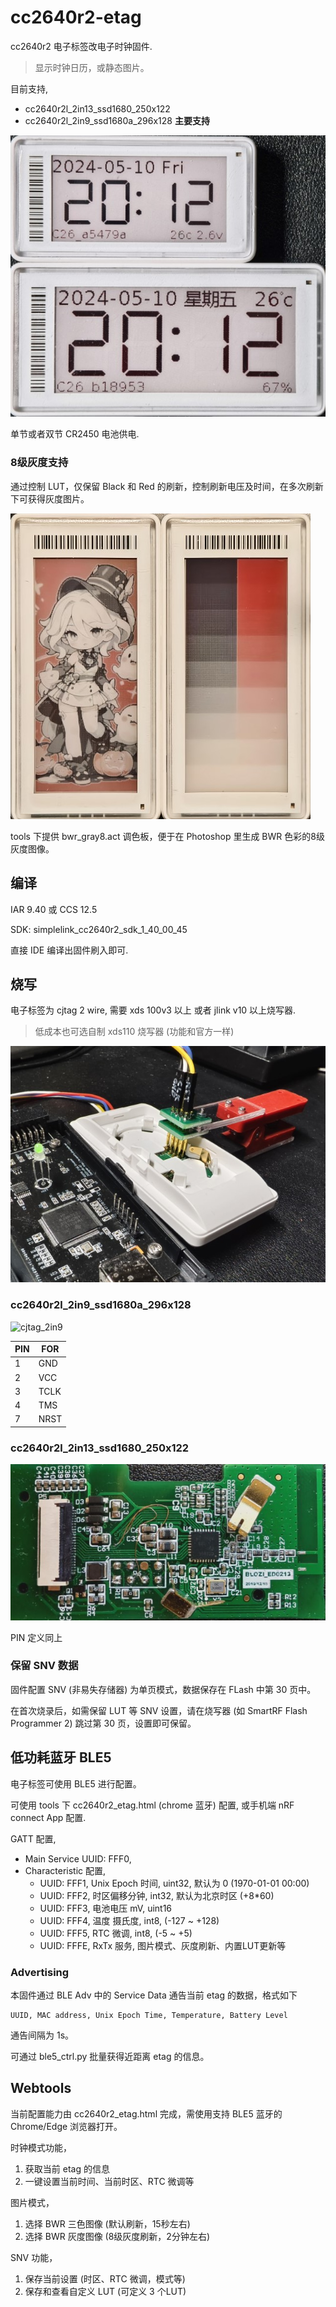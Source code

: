# cc2640r2-etag

cc2640r2 电子标签改电子时钟固件.
> 显示时钟日历，或静态图片。

目前支持,
* cc2640r2l_2in13_ssd1680_250x122
* cc2640r2l_2in9_ssd1680a_296x128 **主要支持**

![cc2640r2l_2in9_ssd1680a_296x128](doc/pic1.jpg)

单节或者双节 CR2450 电池供电.

### 8级灰度支持

通过控制 LUT，仅保留 Black 和 Red 的刷新，控制刷新电压及时间，在多次刷新下可获得灰度图片。

![8级灰度](doc/pic_gray8.jpg)

tools 下提供 bwr_gray8.act 调色板，便于在 Photoshop 里生成 BWR 色彩的8级灰度图像。

## 编译

IAR 9.40 或 CCS 12.5

SDK: simplelink_cc2640r2_sdk_1_40_00_45

直接 IDE 编译出固件刷入即可. 

## 烧写

电子标签为 cjtag 2 wire, 需要 xds 100v3 以上 或者 jlink v10 以上烧写器.

> 低成本也可选自制 xds110 烧写器 (功能和官方一样)

![download](doc/pic4.jpg)

### cc2640r2l_2in9_ssd1680a_296x128

![cjtag_2in9](doc/pic2.jpg)

|PIN|FOR|
|-|-|
|1|GND|
|2|VCC|
|3|TCLK|
|4|TMS|
|7|NRST|


### cc2640r2l_2in13_ssd1680_250x122

![cjtag_2in13](doc/pic3.jpg)

PIN 定义同上

### 保留 SNV 数据

固件配置 SNV (非易失存储器) 为单页模式，数据保存在 FLash 中第 30 页中。

在首次烧录后，如需保留 LUT 等 SNV 设置，请在烧写器 (如 SmartRF Flash Programmer 2) 跳过第 30 页，设置即可保留。

## 低功耗蓝牙 BLE5

电子标签可使用 BLE5 进行配置。

可使用 tools 下 cc2640r2_etag.html (chrome 蓝牙) 配置, 或手机端 nRF connect App 配置.

GATT 配置, 

* Main Service UUID: FFF0,
* Characteristic 配置,
  - UUID: FFF1, Unix Epoch 时间, uint32, 默认为 0 (1970-01-01 00:00)
  - UUID: FFF2, 时区偏移分钟, int32, 默认为北京时区 (+8*60)
  - UUID: FFF3, 电池电压 mV, uint16
  - UUID: FFF4, 温度 摄氏度, int8, (-127 ~ +128)
  - UUID: FFF5, RTC 微调, int8, (-5 ~ +5)
  - UUID: FFFE, RxTx 服务, 图片模式、灰度刷新、内置LUT更新等

### Advertising

本固件通过 BLE Adv 中的 Service Data 通告当前 etag 的数据，格式如下

```
UUID, MAC address, Unix Epoch Time, Temperature, Battery Level
```

通告间隔为 1s。

可通过 ble5_ctrl.py 批量获得近距离 etag 的信息。

## Webtools

当前配置能力由 cc2640r2_etag.html 完成，需使用支持 BLE5 蓝牙的 Chrome/Edge 浏览器打开。

时钟模式功能，
1. 获取当前 etag 的信息
2. 一键设置当前时间、当前时区、RTC 微调等

图片模式，
1. 选择 BWR 三色图像 (默认刷新，15秒左右)
2. 选择 BWR 灰度图像 (8级灰度刷新，2分钟左右)

SNV 功能，
1. 保存当前设置 (时区、RTC 微调，模式等)
2. 保存和查看自定义 LUT (可定义 3 个LUT)
